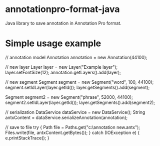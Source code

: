# annotationpro-format-java
Java library to save annotation in Annotation Pro format.

# Simple usage example 

// annotation model
Annotation annotation = new Annotation(44100);

// new layer
Layer layer = new Layer("Example layer");
layer.setFontSize(12);
annotation.getLayers().add(layer);

// new segment
Segment segment = new Segment("word", 100, 44100);
segment.setIdLayer(layer.getId());
layer.getSegments().add(segment);

Segment segment2 = new Segment("phrase", 52000, 44100);
segment2.setIdLayer(layer.getId());
layer.getSegments().add(segment2);

// serialization
DataService dataService = new DataService();
String antxContent = dataService.serializeAnnotation(annotation);

// save to file
try {
    Path file = Paths.get("c:\\annotation new.antx");
    Files.write(file, antxContent.getBytes());
} catch (IOException e) {
    e.printStackTrace();
}
